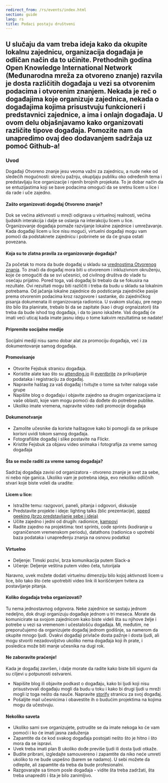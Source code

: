 ```yaml
---
redirect_from: /rs/events/index.html
section: guide
lang: rs
title: Podaci postaju društveni
---
```


## U slučaju da vam treba ideja kako da okupite lokalnu zajednicu, organizacija događaja je odličan način da to učinite. Prethodnih godina Open Knowledge International Network (Međunarodna mreža za otvoreno znanje) razvila je dosta različitih događaja u vezi sa otvorenim podacima i otvorenim znanjem. Nekada je reč o događajima koje organizuje zajednica, nekada o događajima kojima prisustvuju funkcioneri i predstavnici zajednice, a ima i onlajn događaja. U ovom delu objašnjavamo kako organizovati različite tipove događaja. Pomozite nam da unapredimo ovaj deo dodavanjem sadržaja uz pomoć Github-a!

### Uvod

Događaji Otvoreno znanje jesu veoma važni za zajednicu, a nude neke od sledećih mogućnosti: skreću pažnju, okupljaju publiku oko određenih tema i predstavljaju lice organizacije i njenih brojnih projekata. To je dobar način da se entuzijastima koji se bave podacima omogući da se sretnu licem u lice i da rade i uče zajedno.

#### Zašto organizovati događaj Otvoreno znanje?

Dok se većina aktivnosti u mreži odigrava u virtuelnoj realnosti, većina ljudskih interakcija i dalje se oslanja na interakciju licem u lice. Organizovanje događaja pomaže razvijanje lokalne zajednice i umrežavanje. Kada događaji licem u lice nisu mogući, virtuelni događaji mogu vam pomoći da podstaknete zajednicu i pobrinete se da će grupa ostati povezana.

#### Koja su to zlatna pravila za organizovanje događaja?

Za početak to mora da bude događaj u skladu sa [vrednostima Otvorenog znanja](https://okfn.org/about/vision-and-values/). To znači da događaj mora biti u otvorenom i inkluzivnom okruženju, koje će omogućiti da se svi učesnici, od civilnog društva do vlade tu osećaju prijatno. Pored toga, vaš događaj bi trebalo da se fokusira na rezultate. Ovi rezultati mogu biti različiti i treba da budu u skladu sa lokalnim potrebama. Od jačanja lokalne zajednice do podsticanja zajedničke pasije prema otvorenim podacima kroz razgovore i sastanke, do zajedničkog pisanja dokumenata ili organizovanja radionica. U svakom slučaju, pre nego što bilo šta planirate, trebalo bi da se zapitate (kao i drugi orgnaizatori) šta treba da bude ishod tog događaja, i da to jasno iskažete. Vaš događaj će imati veći uticaj kada imate jasnu ideju o tome kakvim rezultatima se nadate!

#### Pripremite socijalne medije
Socijalni mediji nisu samo dobar alat za promociju događaja, već i za dokumentovanje samog događaja.

#### Promovisanje
* Otvorite Fejsbuk stranicu događaja.
* Koristite alate kao što su [attending.io](https://attending.io) ili [eventbrite](http://eventbrite.com) za prikupljanje podataka i registraciju za događaj.
* Napravite haštag za vaš događaj i tvitujte o tome sa tviter naloga vaše grupe
* Napišite blog o događaju i objavite zajedno sa drugim organizacijama iz vaše oblasti, koje vam mogu pomoći da dođete do potrebne publike.
* Ukoliko imate vremena, napravite video radi promocije događaja

#### Dokumenotvanje

* Zamolite učesnike da koriste haštagove kako bi pomogli da se prikupe korisni uvidi tokom samog događaja.
* Fotografišite događaj i slike postavite na Flickr.
* Kristite Fejsbuk za objavu video snimaka i fotografija za vreme samog događaja

#### Šta se može raditi za vreme samog događaja?

Sadržaj događaja zavisi od organizatora - otvoreno znanje je svet za sebe, ni nebo nije ganica. Ukoliko vam je potrebna ideja, evo nekoliko odličnih stvari koje biste voleli da uradite:

#### Licem u lice:

* Istražite temu: razgovori, paneli, pitanja i odgovori, diskusije
* Predstavite projekte i ideje:  lighting talks (blic prezentacije), [speed geeking (brzo predstavljanje sebe i ideja)](http://www.kstoolkit.org/Speed+geeking?responseToken=876633d8de129f2ca0e7598f85ba60e5)
* Učite zajedno i jedni od drugih: radionice,  [kampovi](https://en.wikipedia.org/wiki/BarCamp)
* Radite zajedno na projektima: text sprints, code sprints (kodiranje u ograničenom vremenskom periodu), datathons (radionica o upotrebi baza podataka i unapređenju znanja na osnovu podatka)

#### Virtuelno

* Deljenje: Timski pozivi, brza komunikacija putem Slack-a
* Učenje: Deljenje veština putem video četa, tutorijala

Naravno, uvek možete dodati virtuelnu dimenziju bilo kojoj aktivnosti licem u lice, bilo tako što ćete upotrebiti video link ili korišćenjem tvitera za postavljanje pitanja.

#### Koliko događaja treba organizovati?

Tu nema jednostavnog odgovora. Neke zajednice se sastaju jednom nedeljno, dok drugi organizuju događaje jednom u tri meseca. Morate da komunicirate sa svojom zajednicom kako biste videli šta su njihove želje i potrebe u vezi sa vremenom i učestalošću događaja.
Mi, međutim, ne preporučujemo da organizujete događaj jednom godišnje, sa namerom da okupite mnogo ljudi. Ovakvi događaji privlače dosta pažnje i dosta ljudi, ali mogu stvoriti nezadovoljstvo ukoliko nema događaja koji ih prate, i posledica može biti manje učesnika na dugi rok. 

#### Ne zaboravite praćenje!
Kada je događaj završen, i dalje morate da radite kako biste bili sigurni da su ciljevi u potpunosti ostvareni.

* Napišite blog ili objavite podkast o događaju, kako bi ljudi koji nisu prisustvovali događaju mogli da budu u toku i kako bi drugi ljudi u mreži mogli iz toga nešto da nauče. Napravite [storify](https://storify.com) stranicu za svoj događaj.
* Pošaljite mail učesnicima i obavestite ih o budućim projektima na kojima mogu da učestvuju.

#### Nekoliko saveta 

* Ukoliko sami sve organizujete, potrudite se da imate nekoga ko će vam pomoći i ko će imati jasna zaduženja
* Zapamtite da će kod svakog događaja postojati nešto što je hitno i što mora da se ispravi.
* Uvek treba imati plan B ukoliko dođe previše ljudi ili dosta ljudi otkaže.
* Budite pribrani, izgledajte samouvereno i zapamtite da niko neće umreti ukoliko to ne bude uspešno (barem se nadamo). U sebi možete da odlepite, ali zapamtite da treba da bude profesionalni.
* Razgovarajte sa timom posle događaja - vidite šta treba zadržati, šta treba unaprediti i šta je bilo zanimljivo.